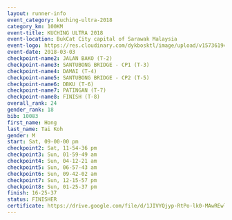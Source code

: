 ```yaml
--- 
layout: runner-info 
event_category: kuching-ultra-2018 
category_km: 100KM 
event-title: KUCHING ULTRA 2018 
event-location: BukCat City capital of Sarawak Malaysia 
event-logo: https://res.cloudinary.com/dykbosktl/image/upload/v1573619473/Logo/kuching-ultra-2018-logo_tlpvm5.png 
event-date: 2018-03-03 
checkpoint-name2: JALAN BAKO (T-2) 
checkpoint-name3: SANTUBONG BRIDGE - CP1 (T-3) 
checkpoint-name4: DAMAI (T-4) 
checkpoint-name5: SANTUBONG BRIDGE - CP2 (T-5) 
checkpoint-name6: DBKU (T-6) 
checkpoint-name7: PATINGAN (T-7) 
checkpoint-name8: FINISH (T-8) 
overall_rank: 24
gender_rank: 18
bib: 10083
first_name: Hong
last_name: Tai Koh
gender: M
start: Sat, 09-00-00 pm
checkpoint2: Sat, 11-54-36 pm
checkpoint3: Sun, 01-59-49 am
checkpoint4: Sun, 04-12-21 am
checkpoint5: Sun, 06-57-43 am
checkpoint6: Sun, 09-42-02 am
checkpoint7: Sun, 12-15-57 pm
checkpoint8: Sun, 01-25-37 pm
finish: 16-25-37
status: FINISHER
certificate: https://drive.google.com/file/d/1JIVYQjyp-RtPo-lk0-MAwREwlrmM0Y3Z/view?usp=sharing
--- 
```


